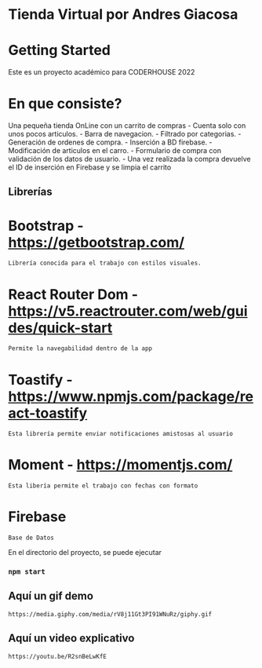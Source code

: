 # Tienda Virtual por Andres Giacosa
# Getting Started 

Este es un proyecto académico para CODERHOUSE 2022

# En que consiste?
Una pequeña tienda OnLine con un carrito de compras 
    - Cuenta solo con unos pocos articulos.
    - Barra de navegacion.
    - Filtrado por categorias.
    - Generación de ordenes de compra.
    - Inserción a BD firebase.
    - Modificación de articulos en el carro.
    - Formulario de compra con validación de los datos de usuario.
        - Una vez realizada la compra devuelve el ID de inserción en Firebase y se limpia el carrito

## Librerías 

# Bootstrap - https://getbootstrap.com/
    Librería conocida para el trabajo con estilos visuales.
# React Router Dom - https://v5.reactrouter.com/web/guides/quick-start
    Permite la navegabilidad dentro de la app
# Toastify - https://www.npmjs.com/package/react-toastify
    Esta librería permite enviar notificaciones amistosas al usuario
# Moment - https://momentjs.com/
    Esta libería permite el trabajo con fechas con formato
# Firebase 
    Base de Datos


En el directorio del proyecto, se puede ejecutar

### `npm start`


## Aquí un gif demo
    https://media.giphy.com/media/rV8j11Gt3PI91WNuRz/giphy.gif

## Aquí un video explicativo
    https://youtu.be/R2snBeLwKfE